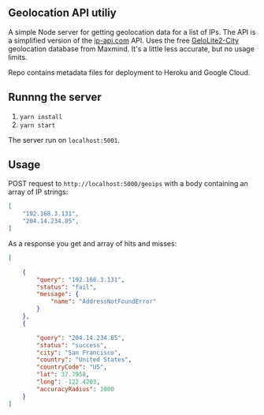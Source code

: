 ## Geolocation API utiliy

A simple Node server for getting geolocation data for a list of IPs. The API is a simplified version of the [ip-api.com](https://ip-api.com/docs/api:json) API. Uses the free [GeloLite2-City](https://dev.maxmind.com/geoip/geoip2/geolite2/#Databases) geolocation database from Maxmind. It's a little less accurate, but no usage limits.

Repo contains metadata files for deployment to Heroku and Google Cloud.

## Runnng the server

1. `yarn install`
2. `yarn start`

The server run on `localhost:5001`.

## Usage

POST request to `http://localhost:5000/geoips` with a body containing an array of IP strings:

```json 
[
    "192.168.3.131",
    "204.14.234.85",
]
```

As a response you get and array of hits and misses:

```json 
[

    {
        "query": "192.168.3.131",
        "status": "fail",
        "message": {
            "name": "AddressNotFoundError"
        }
    },
    {

        "query": "204.14.234.85",
        "status": "success",
        "city": "San Francisco",
        "country": "United States",
        "countryCode": "US",
        "lat": 37.7958,
        "long": -122.4203,
        "accuracyRadius": 1000
    }
]

```
